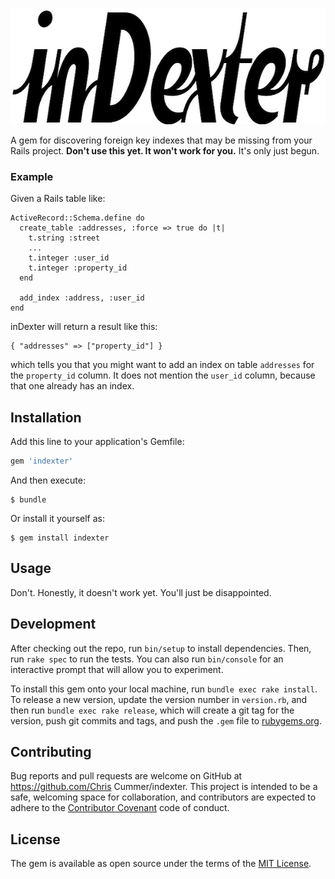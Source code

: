 <p align='center'>
  <img src='assets/inDexter_logo.jpg' width="600" height="186" alt="inDexter logo" title="inDexter" />
</p>

A gem for discovering foreign key indexes that may be missing from your Rails project. **Don't use this yet. It won't work for you.** It's only just begun.

### Example

Given a Rails table like:

```
ActiveRecord::Schema.define do
  create_table :addresses, :force => true do |t|
    t.string :street
    ...
    t.integer :user_id
    t.integer :property_id
  end

  add_index :address, :user_id
end
```

inDexter will return a result like this:

```
{ "addresses" => ["property_id"] }
```

which tells you that you might want to add an index on table `addresses` for the `property_id` column. It does not mention the `user_id` column, because that one already has an index.

## Installation

Add this line to your application's Gemfile:

```ruby
gem 'indexter'
```

And then execute:

    $ bundle

Or install it yourself as:

    $ gem install indexter

## Usage

Don't. Honestly, it doesn't work yet. You'll just be disappointed.

## Development

After checking out the repo, run `bin/setup` to install dependencies. Then, run `rake spec` to run the tests. You can also run `bin/console` for an interactive prompt that will allow you to experiment.

To install this gem onto your local machine, run `bundle exec rake install`. To release a new version, update the version number in `version.rb`, and then run `bundle exec rake release`, which will create a git tag for the version, push git commits and tags, and push the `.gem` file to [rubygems.org](https://rubygems.org).

## Contributing

Bug reports and pull requests are welcome on GitHub at https://github.com/Chris Cummer/indexter. This project is intended to be a safe, welcoming space for collaboration, and contributors are expected to adhere to the [Contributor Covenant](http://contributor-covenant.org) code of conduct.


## License

The gem is available as open source under the terms of the [MIT License](http://opensource.org/licenses/MIT).

